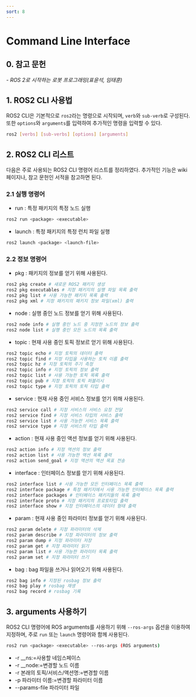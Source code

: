 ```yaml
---
sort: 8
---
```


# Command Line Interface

## 0. 참고 문헌
*- ROS 2로 시작하는 로봇 프로그래밍(표윤석, 임태훈)*

## 1. ROS2 CLI 사용법

ROS2 CLI은 기본적으로 `ros2`라는 명령으로 시작되며, `verb`와 `sub-verb`로 구성된다. 또한 `options`와 `arguments`를 입력하여 추가적인 명령을 입력할 수 있다.

```bash
ros2 [verbs] [sub-verbs] [options] [arguments]
```

## 2. ROS2 CLI 리스트

다음은 주로 사용되는 ROS2 CLI 명령어 리스트를 정리하였다. 추가적인 기능은 wiki 페이지나, 참고 문헌인 서적을 참고하면 된다.

### 2.1 실행 명령어

* run : 특정 패키지의 특정 노드 실행
```bash
ros2 run <package> <executable>
```

* launch : 특정 패키지의 특정 런치 파일 실행
```bash
ros2 launch <package> <launch-file>
```

### 2.2 정보 명령어

* pkg : 패키지의 정보를 얻기 위해 사용된다.
```bash
ros2 pkg create # 새로운 ROS2 패키지 생성
ros2 pkg executables # 지정 패키지의 실행 파일 목록 출력
ros2 pkg list # 사용 가능한 패키지 목록 출력
ros2 pkg xml # 지정 패키지의 패키지 정보 파일(xml) 출력
```

* node : 실행 중인 노드 정보를 얻기 위해 사용된다.
```bash
ros2 node info # 실행 중인 노드 중 지정한 노드의 정보 출력
ros2 node list # 실행 중인 모든 노드의 목록 출력
```

* topic : 현재 사용 중인 토픽 정보르 얻기 위해 사용된다.
```bash
ros2 topic echo # 지정 토픽의 데이터 출력
ros2 topic find # 지정 타입을 사용하는 토픽 이름 출력
ros2 topic hz # 지정 토픽의 주기 측정
ros2 topic info # 지정 토픽의 정보 출력
ros2 topic list # 사용 가능한 토픽 목록 출력
ros2 topic pub # 지정 토픽의 토픽 퍼블리시
ros2 topic type # 지정 토픽의 토픽 타입 출력
```

* service : 현재 사용 중인 서비스 정보를 얻기 위해 사용된다.
```bash
ros2 service call # 지정 서비스의 서비스 요청 전달
ros2 service find # 지정 서비스 타입의 서비스 출력
ros2 service list # 사용 가능한 서비스 목록 출력
ros2 service type # 지정 서비스의 타입 출력
```

* action : 현재 사용 중인 액션 정보를 얻기 위해 사용된다.
```bash
ros2 action info # 지정 액션의 정보 출력
ros2 action list # 사용 가능한 액션 목록 출력
ros2 action send_goal # 지정 액션의 액션 목표 전송
```

* interface : 인터페이스 정보를 얻기 위해 사용된다.
```bash
ros2 interface list # 사용 가능한 모든 인터페이스 목록 출력
ros2 interface package # 특정 패키지에서 사용 가능한 인터페이스 목록 출력
ros2 interface packages # 인터페이스 패키지들의 목록 출력
ros2 interface proto # 지정 패키지의 프로토타입 출력
ros2 interface show # 지정 인터페이스의 데이터 형태 출력
```

* param : 현재 사용 중인 파라미터 정보를 얻기 위해 사용된다.
```bash
ros2 param delete # 지정 파라미터의 삭제
ros2 param describe # 지정 파라미터의 정보 출력
ros2 param dump # 지정 파라미터 저장
ros2 param get # 지정 파라미터 읽기
ros2 param list # 사용 가능한 파라미터 목록 출력
ros2 param set # 지정 파라미터 쓰기
```

* bag : bag 파일을 쓰거나 읽어오기 위해 사용된다.
```bash
ros2 bag info # 지정된 rosbag 정보 출력
ros2 bag play # rosbag 재생
ros2 bag record # rosbag 기록
```

## 3. arguments 사용하기
ROS2 CLI 명령어에 ROS arguments를 사용하기 위해 `--ros-args` 옵션을 이용하여 지정하며, 주로 `run` 또는 `launch` 명령어와 함께 사용된다.
```bash
ros2 run <package> <executable> --ros-args (ROS arguments)
```

* -r __ns:=사용할 네임스페이스
* -r __node:=변경할 노드 이름
* -r 본래의 토픽/서비스/액션명:=변경할 이름
* -p 파라미터 이름:=변경할 파라미터 이름
* --params-file 파라미터 파일
